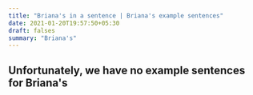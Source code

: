 ```yaml
---
title: "Briana's in a sentence | Briana's example sentences"
date: 2021-01-20T19:57:50+05:30
draft: falses
summary: "Briana's"
---
```

## Unfortunately, we have no example sentences for Briana's                 
